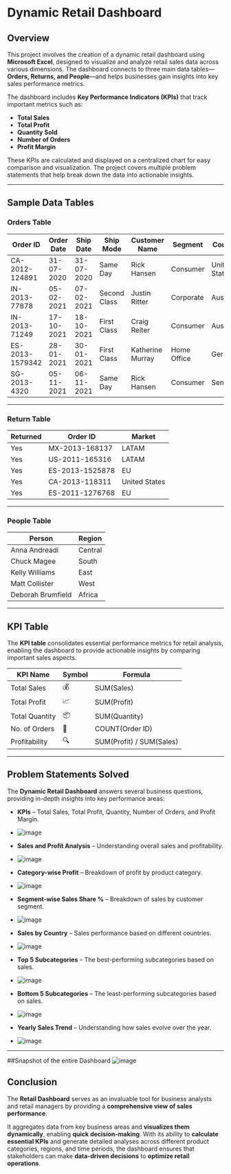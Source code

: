 # **Dynamic Retail Dashboard**  

## **Overview**  
This project involves the creation of a dynamic retail dashboard using **Microsoft Excel**, designed to visualize and analyze retail sales data across various dimensions. The dashboard connects to three main data tables—**Orders, Returns, and People**—and helps businesses gain insights into key sales performance metrics.  

The dashboard includes **Key Performance Indicators (KPIs)** that track important metrics such as:  
- **Total Sales**  
- **Total Profit**  
- **Quantity Sold**  
- **Number of Orders**  
- **Profit Margin**  

These KPIs are calculated and displayed on a centralized chart for easy comparison and visualization. The project covers multiple problem statements that help break down the data into actionable insights.  

---

## **Sample Data Tables**  

### **Orders Table**  

| Order ID        | Order Date | Ship Date | Ship Mode      | Customer Name   | Segment     | Country       | Sales   | Profit  | Quantity | Discount |
|---------------|------------|----------|--------------|----------------|------------|------------|---------|--------|----------|----------|
| CA-2012-124891 | 31-07-2020 | 31-07-2020 | Same Day      | Rick Hansen    | Consumer   | United States | 2309.65 | 762.18 | 7        | 0        |
| IN-2013-77878  | 05-02-2021 | 07-02-2021 | Second Class  | Justin Ritter  | Corporate  | Australia     | 3709.40 | -288.77 | 9        | 0.1      |
| IN-2013-71249  | 17-10-2021 | 18-10-2021 | First Class   | Craig Reiter   | Consumer   | Australia     | 5175.17 | 919.97  | 9        | 0.1      |
| ES-2013-1579342 | 28-01-2021 | 30-01-2021 | First Class   | Katherine Murray | Home Office | Germany      | 2892.51 | -96.54  | 5        | 0.1      |
| SG-2013-4320  | 05-11-2021 | 06-11-2021 | Same Day      | Rick Hansen    | Consumer   | Senegal       | 2832.96 | 311.52  | 8        | 0        |

---

### **Return Table**  

| Returned | Order ID         | Market          |
|----------|----------------|----------------|
| Yes      | MX-2013-168137  | LATAM          |
| Yes      | US-2011-165316  | LATAM          |
| Yes      | ES-2013-1525878 | EU             |
| Yes      | CA-2013-118311  | United States  |
| Yes      | ES-2011-1276768 | EU             |

---

### **People Table**  

| Person             | Region   |
|-------------------|---------|
| Anna Andreadi     | Central |
| Chuck Magee      | South   |
| Kelly Williams   | East    |
| Matt Collister   | West    |
| Deborah Brumfield | Africa  |

---

## **KPI Table**  
The **KPI table** consolidates essential performance metrics for retail analysis, enabling the dashboard to provide actionable insights by comparing important sales aspects.  

| KPI Name        | Symbol | Formula                   |
|----------------|--------|--------------------------|
| Total Sales    | 💰     | SUM(Sales)               |
| Total Profit   | 📈     | SUM(Profit)              |
| Total Quantity | 📦     | SUM(Quantity)            |
| No. of Orders  | 🛒     | COUNT(Order ID)          |
| Profitability  | 🔍     | SUM(Profit) / SUM(Sales) |

---

## **Problem Statements Solved**  
The **Dynamic Retail Dashboard** answers several business questions, providing in-depth insights into key performance areas:  

- **KPIs** – Total Sales, Total Profit, Quantity, Number of Orders, and Profit Margin.
- ![image](https://github.com/user-attachments/assets/611c7c39-ebd1-4ced-aeb4-ae598afa232d)

- **Sales and Profit Analysis** – Understanding overall sales and profitability.
- ![image](https://github.com/user-attachments/assets/8b6d30e6-53c2-451a-b463-ca4d4eca469e)

- **Category-wise Profit** – Breakdown of profit by product category.
- ![image](https://github.com/user-attachments/assets/16ad0c4a-b328-46a0-8719-441a9c6e1639)

- **Segment-wise Sales Share %** – Breakdown of sales by customer segment.
- ![image](https://github.com/user-attachments/assets/2e35501d-da23-45dc-b1b0-45151be83929)

- **Sales by Country** – Sales performance based on different countries.
- ![image](https://github.com/user-attachments/assets/89d26711-674b-4797-81a2-c93a6eae5c9b)

- **Top 5 Subcategories** – The best-performing subcategories based on sales.
- ![image](https://github.com/user-attachments/assets/07375ae5-f88f-4052-b33d-6250f589ff85)

- **Bottom 5 Subcategories** – The least-performing subcategories based on sales.
- ![image](https://github.com/user-attachments/assets/e7305c0c-a64a-426b-a701-1caece775fcc)

- **Yearly Sales Trend** – Understanding how sales evolve over the year.
- ![image](https://github.com/user-attachments/assets/a672fb79-5c7a-44f7-8afa-0bb7a0945ab6)


---

##Snapshot of the entire Dashboard
![image](https://github.com/user-attachments/assets/91ff08b4-9bb0-4cf9-aff7-a838271fd094)


## **Conclusion**  
The **Retail Dashboard** serves as an invaluable tool for business analysts and retail managers by providing a **comprehensive view of sales performance**.  

It aggregates data from key business areas and **visualizes them dynamically**, enabling **quick decision-making**. With its ability to **calculate essential KPIs** and generate detailed analyses across different product categories, regions, and time periods, the dashboard ensures that stakeholders can make **data-driven decisions** to **optimize retail operations**.
